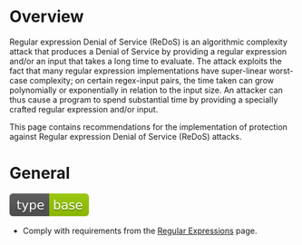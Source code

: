 # Overview

Regular expression Denial of Service (ReDoS) is an algorithmic complexity attack that produces a Denial of Service by providing a regular expression and/or an input that takes a long time to evaluate. The attack exploits the fact that many regular expression implementations have super-linear worst-case complexity; on certain regex-input pairs, the time taken can grow polynomially or exponentially in relation to the input size. An attacker can thus cause a program to spend substantial time by providing a specially crafted regular expression and/or input.

This page contains recommendations for the implementation of protection against Regular expression Denial of Service (ReDoS) attacks.

# General

<div align="left">
<img src="/.gitbook/assets/type-base-icon.svg">
</div>

- Comply with requirements from the [Regular Expressions](/Web%20Application/Regular%20Expressions/README.md) page.
